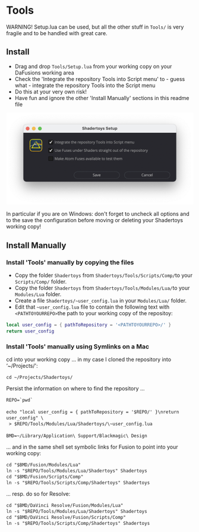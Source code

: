 

# Tools

WARNING! Setup.lua can be used, but all the other stuff in `Tools/` is very fragile and to be handled with great care.
## Install

* Drag and drop `Tools/Setup.lua` from your working copy on your DaFusions working area
* Check the 'Integrate the repository Tools into Script menu'  to - guess what - integrate the repository Tools into the Script menu
* Do this at your very own risk!
* Have fun and ignore the other 'Install Manually' sections in this readme file

![Setup](../Site/Setup.png)

In particular if you are on Windows: don't forget to uncheck all options and to the save the configuration before moving or deleting your Shadertoys working copy!

## Install Manually
### Install 'Tools' manually by copying the files

* Copy the folder `Shadertoys` from `Shadertoys/Tools/Scripts/Comp/`to your `Scripts/Comp/` folder.
* Copy the folder `Shadertoys` from `Shadertoys/Tools/Modules/Lua/`to your `Modules/Lua` folder.<br />
* Create a file `Shadertoys/~user_config.lua` in your `Modules/Lua/` folder.<br />
* Edit that `~user_config.lua` file to contain the following text with `<PATHTOYOURREPO>`the path to your working copy of the repositoy:
```lua
local user_config = { pathToRepository = '<PATHTOYOURREPO>/' }
return user_config
```


### Install 'Tools' manually using Symlinks on a Mac

cd into your working copy ... in my case I cloned the repository into ‘~/Projects/':

```
cd ~/Projects/Shadertoys/
````

Persist the information on where to find the repository ...
```
REPO=`pwd`

echo "local user_config = { pathToRepository = '$REPO/' }\nreturn user_config" \
 > $REPO/Tools/Modules/Lua/Shadertoys/\~user_config.lua

BMD=~/Library/Application\ Support/Blackmagic\ Design
```

... and in the same shell set symbolic links for Fusion to point into your working copy:

```
cd "$BMD/Fusion/Modules/Lua"
ln -s "$REPO/Tools/Modules/Lua/Shadertoys" Shadertoys
cd "$BMD/Fusion/Scripts/Comp"
ln -s "$REPO/Tools/Scripts/Comp/Shadertoys" Shadertoys
````

... resp. do so for Resolve:
```
cd "$BMD/DaVinci Resolve/Fusion/Modules/Lua"
ln -s "$REPO/Tools/Modules/Lua/Shadertoys" Shadertoys
cd "$BMD/DaVinci Resolve/Fusion/Scripts/Comp"
ln -s "$REPO/Tools/Scripts/Comp/Shadertoys" Shadertoys
````
